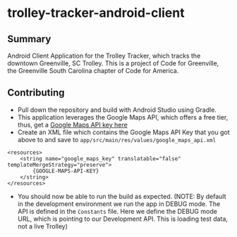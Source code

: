 # trolley-tracker-android-client

## Summary
Android Client Application for the Trolley Tracker, which tracks the downtown Greenville, SC Trolley. This is a project of Code for Greenville, the Greenville South Carolina chapter of Code for America.

## Contributing
* Pull down the repository and build with Android Studio using Gradle.
* This application leverages the Google Maps API, which offers a free tier, thus, get a [Google Maps API key here](https://developers.google.com/maps/documentation/android-api/start)
* Create an XML file which contains the Google Maps API Key that you got above to and save to `app/src/main/res/values/google_maps_api.xml`
```
<resources>
    <string name="google_maps_key" translatable="false" templateMergeStrategy="preserve">
        {GOOGLE-MAPS-API-KEY}
    </string>
</resources>
```
* You should now be able to run the build as expected. 
(NOTE: By default in the development environment we run the app in DEBUG mode. The API is defined in the `Constants` file. Here we define the DEBUG mode URL, which is pointing to our Development API. This is loading test data, not a live Trolley)
